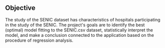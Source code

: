 ## Objective
The study of the SENIC dataset has characteristics of hospitals participating in the study of the SENIC. The project's goals are to identify the best (optimal) model fitting to the SENIC.csv dataset, statistically interpret the model, and make a conclusion connected to the application based on the procedure of regression analysis.


